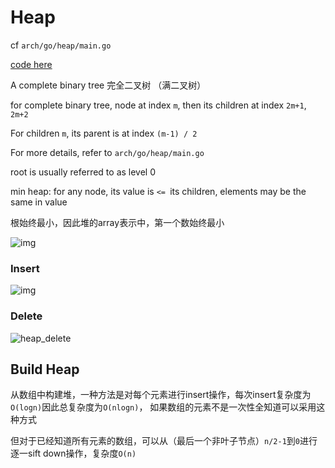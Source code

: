 # Heap



cf `arch/go/heap/main.go`

[code here](../go/heap/main.go)





A complete binary tree 完全二叉树  （满二叉树）

for complete binary tree, node at index `m`, then its children at index `2m+1`, `2m+2`

For children `m`, its parent is at index `(m-1) / 2`



For more details, refer to `arch/go/heap/main.go`



root is usually referred to as level 0



min heap: for any node, its value is `<= `its children, elements may be the same in value

根始终最小，因此堆的array表示中，第一个数始终最小

![img](https://pic3.zhimg.com/v2-599ec8060b240a07e412972996617324_1440w.jpg)





### Insert



![img](https://pica.zhimg.com/v2-06486db4e3eae115581a0ec8917e693e_1440w.jpg)





### Delete

![heap_delete](/home/autentico/arch/alg/img/heap_delete.jpg)





## Build Heap

从数组中构建堆，一种方法是对每个元素进行insert操作，每次insert复杂度为`O(logn)`因此总复杂度为`O(nlogn)`， 如果数组的元素不是一次性全知道可以采用这种方式



但对于已经知道所有元素的数组，可以从（最后一个非叶子节点）`n/2-1`到`0`进行逐一sift down操作，复杂度`O(n)`





